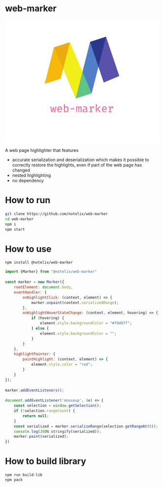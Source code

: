 # web-marker

![logo](./public/logo.svg)

A web page highlighter that features
* accurate serialization and deserialization which makes it possible to correctly restore the highlights, even if part of the web page has changed
* nested highlighting
* no dependency

# How to run
```bash
git clone https://github.com/notelix/web-marker
cd web-marker
npm i
npm start
```

# How to use
```
npm install @notelix/web-marker
```

```javascript
import {Marker} from "@notelix/web-marker"

const marker = new Marker({
    rootElement: document.body,
    eventHandler: {
        onHighlightClick: (context, element) => {
            marker.unpaint(context.serializedRange);
        },
        onHighlightHoverStateChange: (context, element, hovering) => {
            if (hovering) {
                element.style.backgroundColor = "#f0d8ff";
            } else {
                element.style.backgroundColor = "";
            }
        }
    },
    highlightPainter: {
        paintHighlight: (context, element) => {
            element.style.color = "red";
        }
    }
});

marker.addEventListeners();

document.addEventListener('mouseup', (e) => {
    const selection = window.getSelection();
    if (!selection.rangeCount) {
        return null;
    }
    const serialized = marker.serializeRange(selection.getRangeAt(0));
    console.log(JSON.stringify(serialized));
    marker.paint(serialized);
})
```

# How to build library
```
npm run build-lib
npm pack
```
